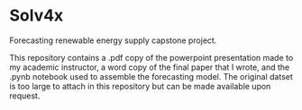# Solv4x
Forecasting renewable energy supply capstone project.

This repository contains a .pdf copy of the powerpoint presentation made to my academic instructor, a word copy of the final paper that I wrote, and the .pynb notebook used to assemble the forecasting model.  The original datset is too large to attach in this repository but can be made available upon request.
